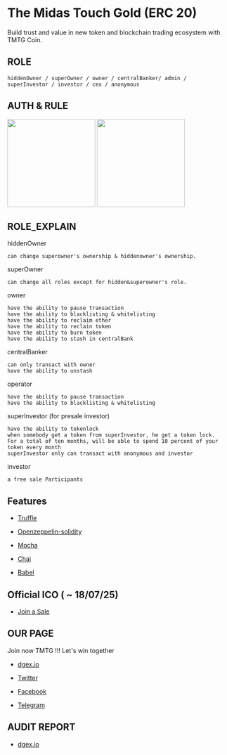 # The Midas Touch Gold (ERC 20)
Build trust and value in new token and blockchain trading ecosystem with TMTG Coin.

## ROLE
```
hiddenOwner / superOwner / owner / centralBanker/ admin / superInvestor / investor / cex / anonymous
```
## AUTH & RULE
<div>
    <img width="200" src="https://user-images.githubusercontent.com/30589585/42782228-39503144-8983-11e8-8ae9-513a039f4d41.PNG">
    <img width="200" src="https://user-images.githubusercontent.com/30589585/42782258-558014c4-8983-11e8-90ed-3ede71f33287.PNG">

</div>

## ROLE_EXPLAIN


hiddenOwner
```
can change superowner's ownership & hiddenowner's ownership.
```

superOwner
```
can change all roles except for hidden&superowner's role. 
```

owner
```
have the ability to pause transaction 
have the ability to blacklisting & whitelisting
have the ability to reclaim ether
have the ability to reclain token
have the ability to burn token
have the ability to stash in centralBank
```

centralBanker
```
can only transact with owner
have the ability to unstash 
```

operator

```
have the ability to pause transaction
have the ability to blacklisting & whitelisting
```

superInvestor (for presale investor)

```
have the ability to tokenlock
when somebody get a token from superInvestor, he get a token lock.
For a total of ten months, will be able to spend 10 percent of your token every month
superInvestor only can transact with anonymous and investor
```

investor
```
a free sale Participants 
```

## Features 

* [Truffle](https://github.com/trufflesuite/truffle) 

* [Openzeppelin-solidity](https://github.com/OpenZeppelin/openzeppelin-solidity) 

* [Mocha](https://github.com/mochajs/mocha) 

* [Chai](https://github.com/chaijs/chai) 

* [Babel](https://github.com/babel/babel) 

## Official ICO ( ~ 18/07/25) 
* [Join a Sale](https://ico.dgex.io) 

## OUR PAGE
Join now TMTG !!! Let's win together

* [dgex.io](https://dgex.io) 

* [Twitter](https://twitter.com/tmtgdge)

* [Facebook](https://www.facebook.com/TheMidasTouchGold) 

* [Telegram](t.me/themidastoucgold) 


## AUDIT REPORT

* [dgex.io](https://dgex.io) 